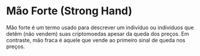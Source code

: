 # Mão Forte (Strong Hand)

Mão forte é um termo usado para descrever um indivíduo ou indivíduos que detêm (não vendem) suas criptomoedas apesar da queda dos preços. Em contraste, mão fraca é aquele que vende ao primeiro sinal de queda nos preços.